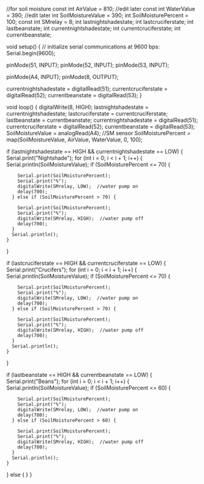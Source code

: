 //for soil moisture
const int AirValue = 810;    //edit later
const int WaterValue = 390;  //edit later
int SoilMoistureValue = 390;
int SoilMoisturePercent = 100;
const int SMrelay = 8;
int lastnightshadestate;
int lastcruciferstate;
int lastbeanstate;
int currentnightshadestate;
int currentcruciferstate;
int currentbeanstate;

void setup() {
  // initialize serial communications at 9600 bps:
  Serial.begin(9600);


  pinMode(51, INPUT);
  pinMode(52, INPUT);
  pinMode(53, INPUT);

  pinMode(A4, INPUT);
  pinMode(8, OUTPUT);

  currentnightshadestate = digitalRead(51);
  currentcruciferstate = digitalRead(52);
  currentbeanstate = digitalRead(53);
}

void loop() {
  digitalWrite(8, HIGH);
  lastnightshadestate = currentnightshadestate;
  lastcruciferstate = currentcruciferstate;
  lastbeanstate = currentbeanstate;
  currentnightshadestate = digitalRead(51);
  currentcruciferstate = digitalRead(52);
  currentbeanstate = digitalRead(53);
  SoilMoistureValue = analogRead(A4);  //SM sensor
  SoilMoisturePercent = map(SoilMoistureValue, AirValue, WaterValue, 0, 100);

  if (lastnightshadestate == HIGH && currentnightshadestate == LOW) {
    Serial.print("Nightshade");
    for (int i = 0; i < i + 1; i++) {
      Serial.println(SoilMoistureValue);
      if (SoilMoisturePercent <= 70) {

        Serial.print(SoilMoisturePercent);
        Serial.print("%");
        digitalWrite(SMrelay, LOW);  //water pump on
        delay(700);
      } else if (SoilMoisturePercent > 70) {

        Serial.print(SoilMoisturePercent);
        Serial.print("%");
        digitalWrite(SMrelay, HIGH);  //water pump off
        delay(700);
      }
      Serial.println();
    }
  }


  if (lastcruciferstate == HIGH && currentcruciferstate == LOW) {
    Serial.print("Crucifers");
    for (int i = 0; i < i + 1; i++) {
      Serial.println(SoilMoistureValue);
      if (SoilMoisturePercent <= 70) {

        Serial.print(SoilMoisturePercent);
        Serial.print("%");
        digitalWrite(SMrelay, LOW);  //water pump on
        delay(700);
      } else if (SoilMoisturePercent > 70) {

        Serial.print(SoilMoisturePercent);
        Serial.print("%");
        digitalWrite(SMrelay, HIGH);  //water pump off
        delay(700);
      }
      Serial.println();
    }
  }

  if (lastbeanstate == HIGH && currentbeanstate == LOW) {
    Serial.print("Beans");
    for (int i = 0; i < i + 1; i++) {
      Serial.println(SoilMoistureValue);
      if (SoilMoisturePercent <= 60) {

        Serial.print(SoilMoisturePercent);
        Serial.print("%");
        digitalWrite(SMrelay, LOW);  //water pump on
        delay(700);
      } else if (SoilMoisturePercent > 60) {

        Serial.print(SoilMoisturePercent);
        Serial.print("%");
        digitalWrite(SMrelay, HIGH);  //water pump off
        delay(700);
      }
      Serial.println();
    }
  } else {
  }
}
